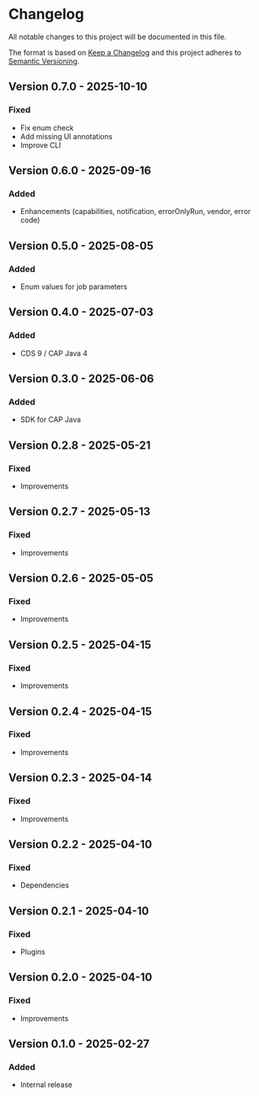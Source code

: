 # Changelog

All notable changes to this project will be documented in this file.

The format is based on [Keep a Changelog](http://keepachangelog.com/en/1.0.0/)
and this project adheres to [Semantic Versioning](http://semver.org/spec/v2.0.0.html).

## Version 0.7.0 - 2025-10-10

### Fixed

- Fix enum check
- Add missing UI annotations
- Improve CLI

## Version 0.6.0 - 2025-09-16

### Added

- Enhancements (capabilities, notification, errorOnlyRun, vendor, error code)

## Version 0.5.0 - 2025-08-05

### Added

- Enum values for job parameters

## Version 0.4.0 - 2025-07-03

### Added

- CDS 9 / CAP Java 4

## Version 0.3.0 - 2025-06-06

### Added

- SDK for CAP Java

## Version 0.2.8 - 2025-05-21

### Fixed

- Improvements

## Version 0.2.7 - 2025-05-13

### Fixed

- Improvements

## Version 0.2.6 - 2025-05-05

### Fixed

- Improvements

## Version 0.2.5 - 2025-04-15

### Fixed

- Improvements

## Version 0.2.4 - 2025-04-15

### Fixed

- Improvements

## Version 0.2.3 - 2025-04-14

### Fixed

- Improvements

## Version 0.2.2 - 2025-04-10

### Fixed

- Dependencies

## Version 0.2.1 - 2025-04-10

### Fixed

- Plugins

## Version 0.2.0 - 2025-04-10

### Fixed

- Improvements

## Version 0.1.0 - 2025-02-27

### Added

- Internal release

